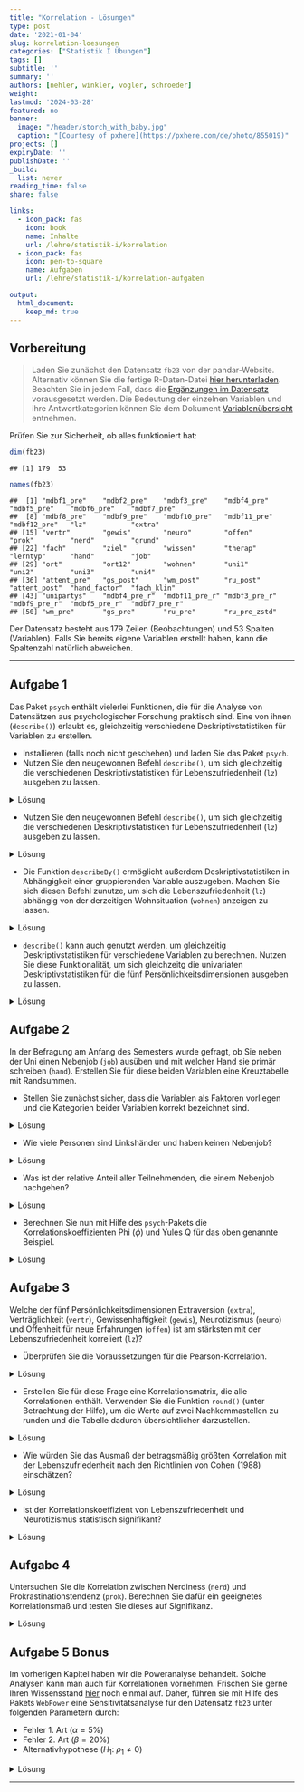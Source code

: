 ```yaml
---
title: "Korrelation - Lösungen" 
type: post
date: '2021-01-04' 
slug: korrelation-loesungen 
categories: ["Statistik I Übungen"] 
tags: [] 
subtitle: ''
summary: '' 
authors: [nehler, winkler, vogler, schroeder] 
weight: 
lastmod: '2024-03-28'
featured: no
banner:
  image: "/header/storch_with_baby.jpg"
  caption: "[Courtesy of pxhere](https://pxhere.com/de/photo/855019)"
projects: []
expiryDate: ''
publishDate: ''
_build:
  list: never
reading_time: false
share: false

links:
  - icon_pack: fas
    icon: book
    name: Inhalte
    url: /lehre/statistik-i/korrelation
  - icon_pack: fas
    icon: pen-to-square
    name: Aufgaben
    url: /lehre/statistik-i/korrelation-aufgaben

output:
  html_document:
    keep_md: true
---
```




## Vorbereitung



> Laden Sie zunächst den Datensatz `fb23` von der pandar-Website. Alternativ können Sie die fertige R-Daten-Datei [<i class="fas fa-download"></i> hier herunterladen](/daten/fb23.rda). Beachten Sie in jedem Fall, dass die [Ergänzungen im Datensatz](/lehre/statistik-i/korrelation/#prep) vorausgesetzt werden. Die Bedeutung der einzelnen Variablen und ihre Antwortkategorien können Sie dem Dokument [Variablenübersicht](/lehre/statistik-i/variablen.pdf) entnehmen.

Prüfen Sie zur Sicherheit, ob alles funktioniert hat: 


```r
dim(fb23)
```

```
## [1] 179  53
```

```r
names(fb23)
```

```
##  [1] "mdbf1_pre"    "mdbf2_pre"    "mdbf3_pre"    "mdbf4_pre"    "mdbf5_pre"    "mdbf6_pre"    "mdbf7_pre"   
##  [8] "mdbf8_pre"    "mdbf9_pre"    "mdbf10_pre"   "mdbf11_pre"   "mdbf12_pre"   "lz"           "extra"       
## [15] "vertr"        "gewis"        "neuro"        "offen"        "prok"         "nerd"         "grund"       
## [22] "fach"         "ziel"         "wissen"       "therap"       "lerntyp"      "hand"         "job"         
## [29] "ort"          "ort12"        "wohnen"       "uni1"         "uni2"         "uni3"         "uni4"        
## [36] "attent_pre"   "gs_post"      "wm_post"      "ru_post"      "attent_post"  "hand_factor"  "fach_klin"   
## [43] "unipartys"    "mdbf4_pre_r"  "mdbf11_pre_r" "mdbf3_pre_r"  "mdbf9_pre_r"  "mdbf5_pre_r"  "mdbf7_pre_r" 
## [50] "wm_pre"       "gs_pre"       "ru_pre"       "ru_pre_zstd"
```

Der Datensatz besteht aus 179 Zeilen (Beobachtungen) und 53 Spalten (Variablen). Falls Sie bereits eigene Variablen erstellt haben, kann die Spaltenzahl natürlich abweichen.


***

## Aufgabe 1

Das Paket `psych` enthält vielerlei Funktionen, die für die Analyse von Datensätzen aus psychologischer Forschung praktisch sind. Eine von ihnen (`describe()`) erlaubt es, gleichzeitig verschiedene Deskriptivstatistiken für Variablen zu erstellen.

  * Installieren (falls noch nicht geschehen) und laden Sie das Paket `psych`.
  * Nutzen Sie den neugewonnen Befehl `describe()`, um sich gleichzeitig die verschiedenen Deskriptivstatistiken für Lebenszufriedenheit (`lz`) ausgeben zu lassen.

<details>

<summary>Lösung</summary>


```r
# Paket installieren
install.packages('psych')
```


```r
# Paket laden
library(psych)
```

</details>

-   Nutzen Sie den neugewonnen Befehl `describe()`, um sich gleichzeitig die verschiedenen Deskriptivstatistiken für Lebenszufriedenheit (`lz`) ausgeben zu lassen.

<details>

<summary>Lösung</summary>


```r
describe(fb23$lz)
```

```
##    vars   n mean   sd median trimmed  mad min max range  skew kurtosis   se
## X1    1 177 5.12 1.05    5.4    5.19 0.89 1.4   7   5.6 -0.75     0.58 0.08
```

</details>

  * Die Funktion `describeBy()` ermöglicht außerdem Deskriptivstatistiken in Abhängigkeit einer gruppierenden Variable auszugeben. Machen Sie sich diesen Befehl zunutze, um sich die Lebenszufriedenheit (`lz`) abhängig von der derzeitigen Wohnsituation (`wohnen`) anzeigen zu lassen.

<details>

<summary>Lösung</summary>


```r
describeBy(fb23$lz, group = fb23$wohnen)
```

```
## 
##  Descriptive statistics by group 
## group: WG
##    vars  n mean   sd median trimmed  mad min max range  skew kurtosis   se
## X1    1 55 5.11 1.09    5.2    5.19 0.89 1.4   7   5.6 -0.83     0.94 0.15
## -------------------------------------------------------------------------------------- 
## group: bei Eltern
##    vars  n mean   sd median trimmed  mad min max range  skew kurtosis   se
## X1    1 40 5.04 1.03    5.2    5.14 0.89 1.6   7   5.4 -1.01     1.52 0.16
## -------------------------------------------------------------------------------------- 
## group: alleine
##    vars  n mean   sd median trimmed  mad min max range  skew kurtosis   se
## X1    1 44  5.2 0.99    5.2    5.22 1.19 2.6 6.8   4.2 -0.24    -0.41 0.15
## -------------------------------------------------------------------------------------- 
## group: sonstiges
##    vars  n mean   sd median trimmed  mad min max range  skew kurtosis   se
## X1    1 25 5.07 1.08    5.4    5.16 0.89 2.6 6.4   3.8 -0.81    -0.65 0.22
```

</details>

-   `describe()` kann auch genutzt werden, um gleichzeitig Deskriptivstatistiken für verschiedene Variablen zu berechnen. Nutzen Sie diese Funktionalität, um sich gleichzeitg die univariaten Deskriptivstatistiken für die fünf Persönlichkeitsdimensionen ausgeben zu lassen.

<details>

<summary>Lösung</summary>


```r
describe(fb23[,c("extra","vertr","gewis","neuro","offen")])
```

```
##       vars   n mean   sd median trimmed  mad min max range  skew kurtosis   se
## extra    1 179 3.27 0.91    3.0    3.28 0.74 1.0   5   4.0 -0.08    -0.64 0.07
## vertr    2 178 3.46 0.82    3.5    3.49 0.74 1.0   5   4.0 -0.26    -0.18 0.06
## gewis    3 179 3.53 0.77    3.5    3.54 0.74 1.5   5   3.5 -0.13    -0.51 0.06
## neuro    4 179 3.35 0.98    3.5    3.37 0.74 1.0   5   4.0 -0.19    -0.68 0.07
## offen    5 179 3.74 0.93    4.0    3.79 1.48 1.5   5   3.5 -0.34    -0.79 0.07
```

</details>



## Aufgabe 2

In der Befragung am Anfang des Semesters wurde gefragt, ob Sie neben der Uni einen Nebenjob (`job`) ausüben und mit welcher Hand sie primär schreiben (`hand`). Erstellen Sie für diese beiden Variablen eine Kreuztabelle mit Randsummen.

  * Stellen Sie zunächst sicher, dass die Variablen als Faktoren vorliegen und die Kategorien beider Variablen korrekt bezeichnet sind. 
  
<details>

<summary>Lösung</summary>

Zunächst können wir überprüfen, ob die Variablen als Faktor vorliegen.


```r
#Labels
is.factor(fb23$job)
```

```
## [1] TRUE
```

```r
is.factor(fb23$hand)
```

```
## [1] FALSE
```

Wenn Sie die Datensatzvorbereitung aus dem Skript kopiert haben, sollte die Variable `job` bereits ein Faktor sein.
Die Variable `hand` jedoch nicht. Dies müssen wir ändern.


```r
fb23$hand <- factor(fb23$hand,
                    levels = c(1, 2),
                    labels = c("links", "rechts"))
```

Für den Fall, dass die Variable `job` noch nicht als Faktor im Datensatz vorliegt, kann folgender Code durchgeführt werden. Achten Sie aber drauf, dass dieser Befehl auf eine Variable nicht angewendet werden sollte, wenn diese bereits ein Faktor ist. Ansonsten kommt es zu dem Fehler, dass die Variable keine Informationen mehr enthält.


```r
fb23$job <- factor(fb23$job, levels = c(1, 2),
  labels = c('nein', 'ja'))
```

Die Variablen sehen dann folgendermaßen aus.


```r
str(fb23$job)
```

```
##  Factor w/ 2 levels "nein","ja": 1 1 1 1 2 2 NA 2 1 2 ...
```

```r
str(fb23$hand)
```

```
##  Factor w/ 2 levels "links","rechts": 2 2 2 2 2 2 NA 2 1 2 ...
```

</details>

-   Wie viele Personen sind Linkshänder und haben keinen Nebenjob?

<details>

<summary>Lösung</summary>


```r
# Kreuztabelle absolut
tab <- table(fb23$hand, fb23$job)
addmargins(tab)
```

```
##         
##          nein  ja Sum
##   links    12   7  19
##   rechts   84  73 157
##   Sum      96  80 176
```

12 Personen schreiben primär mit der linken Hand und haben keinen Nebenjob.

</details>

-   Was ist der relative Anteil aller Teilnehmenden, die einem Nebenjob nachgehen?

<details>

<summary>Lösung</summary>


```r
# Relative Häufigkeiten, mit Randsummen
addmargins(prop.table(tab))
```

```
##         
##                nein         ja        Sum
##   links  0.06818182 0.03977273 0.10795455
##   rechts 0.47727273 0.41477273 0.89204545
##   Sum    0.54545455 0.45454545 1.00000000
```

45.45% aller Teilnehmenden gehen keiner Nebentätigkeit nach.

</details>

-   Berechnen Sie nun mit Hilfe des `psych`-Pakets die Korrelationskoeffizienten Phi ($\phi$) und Yules Q für das oben genannte Beispiel.

<details>

<summary>Lösung</summary>


```r
phi(tab, digits = 3)
```

```
## [1] 0.06
```

```r
Yule(tab) |> round(digits = 3) #da die Yule()-Funktion nicht direkt runden kann geben wir das Ergebnis an die round()-Funktion weiter
```

```
## [1] 0.197
```

Beide Koeffizienten sprechen für eine wenn überhaupt schwache Korrelation.

</details>


## Aufgabe 3

Welche der fünf Persönlichkeitsdimensionen Extraversion (`extra`), Verträglichkeit (`vertr`), Gewissenhaftigkeit (`gewis`), Neurotizismus (`neuro`) und Offenheit für neue Erfahrungen (`offen`) ist am stärksten mit der Lebenszufriedenheit korreliert (`lz`)?

  * Überprüfen Sie die Voraussetzungen für die Pearson-Korrelation.


<details>

<summary>Lösung</summary>

**Voraussetzungen Pearson-Korrelation:**

1.  Skalenniveau: intervallskalierte Daten $\rightarrow$ ok\
2.  Linearität: Zusammenhang muss linear sein $\rightarrow$ Grafische überprüfung (Scatterplot)


```r
# Scatterplot
plot(fb23$extra, fb23$lz, 
  xlim = c(0, 6), ylim = c(0, 7), pch = 19)
```

![](/lehre/statistik-i/korrelation-loesungen_files/figure-html/unnamed-chunk-15-1.png)<!-- -->

```r
plot(fb23$vertr, fb23$lz, 
  xlim = c(0, 6), ylim = c(0, 7), pch = 19)
```

![](/lehre/statistik-i/korrelation-loesungen_files/figure-html/unnamed-chunk-15-2.png)<!-- -->

```r
plot(fb23$gewis, fb23$lz, 
  xlim = c(0, 6), ylim = c(0, 7), pch = 19)
```

![](/lehre/statistik-i/korrelation-loesungen_files/figure-html/unnamed-chunk-15-3.png)<!-- -->

```r
plot(fb23$neuro, fb23$lz, 
  xlim = c(0, 6), ylim = c(0, 7), pch = 19)
```

![](/lehre/statistik-i/korrelation-loesungen_files/figure-html/unnamed-chunk-15-4.png)<!-- -->

```r
plot(fb23$offen, fb23$lz, 
  xlim = c(0, 6), ylim = c(0, 7), pch = 19)
```

![](/lehre/statistik-i/korrelation-loesungen_files/figure-html/unnamed-chunk-15-5.png)<!-- -->

Die fünf Scatterplots lassen allesamt auf einen linearen Zusammenhang zwischen den Variablen schließen.

3.  Normalverteilung $\rightarrow$ QQ-Plot, Histogramm oder Shapiro-Wilk-Test


```r
#QQ
qqnorm(fb23$extra)
qqline(fb23$extra)
```

![](/lehre/statistik-i/korrelation-loesungen_files/figure-html/unnamed-chunk-16-1.png)<!-- -->

```r
qqnorm(fb23$vertr)
qqline(fb23$vertr)
```

![](/lehre/statistik-i/korrelation-loesungen_files/figure-html/unnamed-chunk-16-2.png)<!-- -->

```r
qqnorm(fb23$gewis)
qqline(fb23$gewis)
```

![](/lehre/statistik-i/korrelation-loesungen_files/figure-html/unnamed-chunk-16-3.png)<!-- -->

```r
qqnorm(fb23$neuro)
qqline(fb23$neuro)
```

![](/lehre/statistik-i/korrelation-loesungen_files/figure-html/unnamed-chunk-16-4.png)<!-- -->

```r
qqnorm(fb23$offen)
qqline(fb23$offen)
```

![](/lehre/statistik-i/korrelation-loesungen_files/figure-html/unnamed-chunk-16-5.png)<!-- -->

```r
qqnorm(fb23$lz)
qqline(fb23$lz)
```

![](/lehre/statistik-i/korrelation-loesungen_files/figure-html/unnamed-chunk-16-6.png)<!-- -->

```r
#Histogramm
hist(fb23$extra, prob = TRUE, ylim = c(0, 1))
curve(dnorm(x, mean = mean(fb23$extra, na.rm = TRUE), sd = sd(fb23$extra, na.rm = TRUE)), col = "#00618F", add = TRUE)  
```

![](/lehre/statistik-i/korrelation-loesungen_files/figure-html/unnamed-chunk-16-7.png)<!-- -->

```r
hist(fb23$vertr, prob = TRUE, ylim = c(0, 1))
curve(dnorm(x, mean = mean(fb23$vertr, na.rm = TRUE), sd = sd(fb23$vertr, na.rm = TRUE)), col = "#00618F", add = TRUE)  
```

![](/lehre/statistik-i/korrelation-loesungen_files/figure-html/unnamed-chunk-16-8.png)<!-- -->

```r
hist(fb23$gewis, prob = TRUE, ylim = c(0, 1))
curve(dnorm(x, mean = mean(fb23$gewis, na.rm = TRUE), sd = sd(fb23$gewis, na.rm = TRUE)), col = "#00618F", add = TRUE)  
```

![](/lehre/statistik-i/korrelation-loesungen_files/figure-html/unnamed-chunk-16-9.png)<!-- -->

```r
hist(fb23$neuro, prob = TRUE, ylim = c(0, 1))
curve(dnorm(x, mean = mean(fb23$neuro, na.rm = TRUE), sd = sd(fb23$neuro, na.rm = TRUE)), col = "#00618F", add = TRUE)  
```

![](/lehre/statistik-i/korrelation-loesungen_files/figure-html/unnamed-chunk-16-10.png)<!-- -->

```r
hist(fb23$offen, prob = TRUE, ylim = c(0, 1))
curve(dnorm(x, mean = mean(fb23$offen, na.rm = TRUE), sd = sd(fb23$offen, na.rm = TRUE)), col = "#00618F", add = TRUE)  
```

![](/lehre/statistik-i/korrelation-loesungen_files/figure-html/unnamed-chunk-16-11.png)<!-- -->

```r
hist(fb23$lz, prob = TRUE, ylim = c(0, 1))
curve(dnorm(x, mean = mean(fb23$lz, na.rm = TRUE), sd = sd(fb23$lz, na.rm = TRUE)), col = "#00618F", add = TRUE)  
```

![](/lehre/statistik-i/korrelation-loesungen_files/figure-html/unnamed-chunk-16-12.png)<!-- -->

```r
#Shapiro
shapiro.test(fb23$extra)
```

```
## 
## 	Shapiro-Wilk normality test
## 
## data:  fb23$extra
## W = 0.96277, p-value = 0.0001067
```

```r
shapiro.test(fb23$vertr)
```

```
## 
## 	Shapiro-Wilk normality test
## 
## data:  fb23$vertr
## W = 0.95626, p-value = 2.466e-05
```

```r
shapiro.test(fb23$gewis)
```

```
## 
## 	Shapiro-Wilk normality test
## 
## data:  fb23$gewis
## W = 0.95577, p-value = 2.097e-05
```

```r
shapiro.test(fb23$neuro)
```

```
## 
## 	Shapiro-Wilk normality test
## 
## data:  fb23$neuro
## W = 0.9603, p-value = 5.928e-05
```

```r
shapiro.test(fb23$offen)
```

```
## 
## 	Shapiro-Wilk normality test
## 
## data:  fb23$offen
## W = 0.93418, p-value = 2.776e-07
```

```r
shapiro.test(fb23$lz)
```

```
## 
## 	Shapiro-Wilk normality test
## 
## data:  fb23$lz
## W = 0.96084, p-value = 7.429e-05
```

$p < \alpha$ $\rightarrow$ H1: Normalverteilung kann für alle Variablen nicht angenommen werden. Somit ist diese Voraussetzung für alle Variablen verletzt. Daher sollten wir fortlaufend die Rangkorrelation nach Spearman nutzen.

</details>

-   Erstellen Sie für diese Frage eine Korrelationsmatrix, die alle Korrelationen enthält. Verwenden Sie die Funktion `round()` (unter Betrachtung der Hilfe), um die Werte auf zwei Nachkommastellen zu runden und die Tabelle dadurch übersichtlicher darzustellen.

<details>
<summary>Lösung</summary>


```r
# Korrelationstabelle erstellen und runden
cor_mat <- round(cor(fb23[,c('lz', 'extra', 'vertr', 'gewis', 'neuro', 'offen')],
                     use = 'pairwise',
                     method = 'spearman'),2)
cor_mat
```

```
##          lz extra vertr gewis neuro offen
## lz     1.00  0.33  0.15  0.16 -0.23 -0.04
## extra  0.33  1.00 -0.02  0.08 -0.36  0.12
## vertr  0.15 -0.02  1.00 -0.01  0.15 -0.13
## gewis  0.16  0.08 -0.01  1.00 -0.02  0.11
## neuro -0.23 -0.36  0.15 -0.02  1.00 -0.02
## offen -0.04  0.12 -0.13  0.11 -0.02  1.00
```


</details>

-   Wie würden Sie das Ausmaß der betragsmäßig größten Korrelation mit der Lebenszufriedenheit nach den Richtlinien von Cohen (1988) einschätzen?

<details>

<summary>Lösung</summary>

Die betragsmäßig größte Korrelation mit der Lebenszufriedenheit hat die Extraversion. Nach den Richtlinien ist diese mit 0.33 einem positiven mittleren Effekt, der ungefähr 0.3 beträgt, zuzuordnen.

</details>

-   Ist der Korrelationskoeffizient von Lebenszufriedenheit und Neurotizismus statistisch signifikant?

<details>

<summary>Lösung</summary>


```r
cor.test(fb23$lz, fb23$neuro, 
         alternative = "two.sided", 
         method = "spearman",       
         use = "pairwise") 
```

```
## Warning in cor.test.default(fb23$lz, fb23$neuro, alternative = "two.sided", : Cannot compute exact p-value with
## ties
```

```
## 
## 	Spearman's rank correlation rho
## 
## data:  fb23$lz and fb23$neuro
## S = 1136540, p-value = 0.002093
## alternative hypothesis: true rho is not equal to 0
## sample estimates:
##        rho 
## -0.2297879
```

$p < \alpha$ $\rightarrow$ H1. Die Korrelation ist mit einer Irrtumswahrscheinlichkeit von 5% signifikant von 0 verschieden.

</details>

## Aufgabe 4

Untersuchen Sie die Korrelation zwischen Nerdiness (`nerd`) und Prokrastinationstendenz (`prok`). Berechnen Sie dafür ein geeignetes Korrelationsmaß und testen Sie dieses auf Signifikanz.

<details>

<summary>Lösung</summary>

Um das geeignete Korrelationsmaß zu bestimmen überprüfen wir zunächst die Vorrausetzungen der Pearson-Korrelation:

1.  Skalenniveau: intervallskalierte Daten $\rightarrow$ ok\
2.  Linearität: Zusammenhang muss linear sein $\rightarrow$ Grafische überprüfung (Scatterplot)


```r
# Scatterplot
plot(fb23$nerd, fb23$prok, 
  xlim = c(0, 6), ylim = c(0, 7), pch = 19)
```

![](/lehre/statistik-i/korrelation-loesungen_files/figure-html/unnamed-chunk-19-1.png)<!-- -->

Es ist kein klarer linearer Zusammenhang zwischen `nerd` und `prok` zu erkennen.
Gleichzeitig ist keine andere Art des Zusammenhangs (polynomial, exponentiell etc.) offensichtlich. Daher gehen wir für diese Aufgabe, um im Rahmen des Erstsemester Statistik Praktikums zu bleiben, davon aus dass die Vorraussetzung der Linearität erfüllt ist.  

3.  Normalverteilung $\rightarrow$ QQ-Plot, Histogramm oder Shapiro-Wilk Test


```r
#Car-Paket laden
library(car)
```


```r
#QQ-Plot
qqPlot(fb23$nerd)
```

![](/lehre/statistik-i/korrelation-loesungen_files/figure-html/unnamed-chunk-21-1.png)<!-- -->

```
## [1] 25 74
```

```r
qqPlot(fb23$prok)
```

![](/lehre/statistik-i/korrelation-loesungen_files/figure-html/unnamed-chunk-21-2.png)<!-- -->

```
## [1] 91 19
```

```r
#Histogramm
hist(fb23$nerd, prob = TRUE, ylim = c(0, 1))
curve(dnorm(x, mean = mean(fb23$nerd, na.rm = TRUE), sd = sd(fb23$nerd, na.rm = TRUE)), col = "#00618F", add = TRUE)  
```

![](/lehre/statistik-i/korrelation-loesungen_files/figure-html/unnamed-chunk-21-3.png)<!-- -->

```r
hist(fb23$prok, prob = TRUE, ylim = c(0, 1))
curve(dnorm(x, mean = mean(fb23$prok, na.rm = TRUE), sd = sd(fb23$prok, na.rm = TRUE)), col = "#00618F", add = TRUE)
```

![](/lehre/statistik-i/korrelation-loesungen_files/figure-html/unnamed-chunk-21-4.png)<!-- -->

```r
#Shapiro-Wilk Test
shapiro.test(fb23$nerd) #nicht signifikant
```

```
## 
## 	Shapiro-Wilk normality test
## 
## data:  fb23$nerd
## W = 0.99184, p-value = 0.4097
```

```r
shapiro.test(fb23$prok) #knapp signifikant
```

```
## 
## 	Shapiro-Wilk normality test
## 
## data:  fb23$prok
## W = 0.98435, p-value = 0.04279
```

Auf Basis der zwei graphischen und dem inferenzstatistischen Verfahren kommen wir zum Schluss das beide Variablen normalverteilt vorliegen, auch wenn der Shapiro-Wilk Test für `prok` signifikant ausfällt. 
Hier lässt sich auch mit dem *zentralen Grenzwertsatz* argumentieren. Als Faustregel gilt hiernach $n > 30 \rightarrow$ normalverteilt.

Somit kommen wir zum Schluss das die Pearson-Korrelation hier das richtige Korrelationsmaß ist.
Falls Sie für ihre Berechnung jedoch die Normalverteilungsannahme verworfen haben und mit Spearman gerechnet haben ist dies auch ok.


```r
cor.test(fb23$nerd, fb23$prok,
         alternative = "two.sided",
         method = "pearson",
         use = "pairwise")
```

```
## 
## 	Pearson's product-moment correlation
## 
## data:  fb23$nerd and fb23$prok
## t = 0.19556, df = 177, p-value = 0.8452
## alternative hypothesis: true correlation is not equal to 0
## 95 percent confidence interval:
##  -0.1322599  0.1610227
## sample estimates:
##        cor 
## 0.01469751
```

```r
cor.test(fb23$nerd, fb23$prok,
                        alternative = "two.sided",
                        method = "spearman",
                        use = "pairwise")
```

```
## Warning in cor.test.default(fb23$nerd, fb23$prok, alternative = "two.sided", : Cannot compute exact p-value with
## ties
```

```
## 
## 	Spearman's rank correlation rho
## 
## data:  fb23$nerd and fb23$prok
## S = 907096, p-value = 0.4976
## alternative hypothesis: true rho is not equal to 0
## sample estimates:
##        rho 
## 0.05101605
```


```
## Warning in cor.test.default(fb23$nerd, fb23$prok, alternative = "two.sided", : Cannot compute exact p-value with
## ties
```

Sowohl die Pearson-Korrelation (p = 0.8451798) als auch Spearman-Rangkorrelation (p = 0.4976397) sind nicht signifikant von 0 verschieden. 

</details>

## Aufgabe 5 Bonus

Im vorherigen Kapitel haben wir die Poweranalyse behandelt. Solche Analysen kann man auch für Korrelationen vornehmen. Frischen Sie gerne Ihren Wissensstand [hier](/lehre/statistik-i/simulation-poweranalyse/) noch einmal auf.
Daher, führen sie mit Hilfe des Pakets `WebPower` eine Sensitivitätsanalyse für den Datensatz `fb23` unter folgenden Parametern durch:

  * Fehler 1. Art ($\alpha = 5\%$)
  * Fehler 2. Art ($\beta = 20\%$)
  * Alternativhypothese ($H_1$: $\rho_1 \neq 0$)
  
<details>

<summary>Lösung</summary>

Bei einer Sensitivitätsanalyse interessiert uns wie stark ein Effekt sein muss damit wir ihn gegeben der Stichprobengröße (n) und $\alpha$-Fehlerniveau mit einer Wahrscheinlichkeit (Power = 1 - $\beta$) finden.
Einfach gesagt, gesucht ist die aufdeckbare Effektstärke.
Außerdem sind Korrelationen ihre eigenen Effektgrößen, daher müssen wir nicht noch etwa Cohens d berechnen.


```r
library(WebPower)
```


```r
wp.correlation(n = nrow(fb23),            
               r = NULL,                  #gesucht
               power = 0.8,               #Power = 1 - Beta
               alternative = "two.sided") #leitet sich aus der H1 ab
```

```
## Power for correlation
## 
##       n         r alpha power
##     179 0.2075271  0.05   0.8
## 
## URL: http://psychstat.org/correlation
```



Gegeben es gibt eine von null verschiedene (signifikante) Pearson-Korrelation muss diese mindestens 0.208 groß sein, damit wir diese mit einer Power von 80%, auf einem $\alpha$-Fehlerniveau von 5% in unserem Datensatz, mit n = 179 finden könnten.

</details>


***
